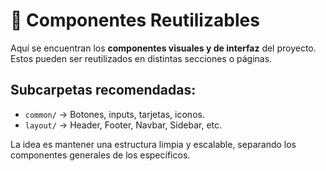 # 🧱 Componentes Reutilizables

Aquí se encuentran los **componentes visuales y de interfaz** del proyecto. Estos pueden ser reutilizados en distintas secciones o páginas.

## Subcarpetas recomendadas:

- `common/` → Botones, inputs, tarjetas, iconos.
- `layout/` → Header, Footer, Navbar, Sidebar, etc.

La idea es mantener una estructura limpia y escalable, separando los componentes generales de los específicos.
